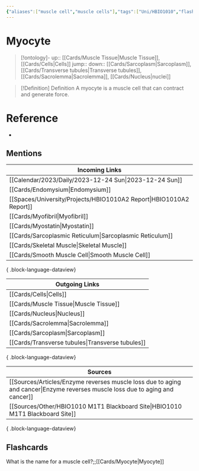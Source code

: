 ```yaml
---
{"aliases":["muscle cell","muscle cells"],"tags":["Uni/HBIO1010","flashcards/hbio1010"],"dg-publish":true,"permalink":"/cards/myocyte/","dgPassFrontmatter":true}
---
```


# Myocyte

> [!ontology]-
> up:: [[Cards/Muscle Tissue\|Muscle Tissue]], [[Cards/Cells\|Cells]]
> jump:: 
> down:: [[Cards/Sarcoplasm\|Sarcoplasm]], [[Cards/Transverse tubules\|Transverse tubules]], [[Cards/Sacrolemma\|Sacrolemma]], [[Cards/Nucleus\|nuclei]]

> [!Definition] Definition
> A myocyte is a muscle cell that can contract and generate force.


# Reference
- 

## Mentions
| Incoming Links                                                         |
| ---------------------------------------------------------------------- |
| [[Calendar/2023/Daily/2023-12-24 Sun\|2023-12-24 Sun]]              |
| [[Cards/Endomysium\|Endomysium]]                                    |
| [[Spaces/University/Projects/HBIO1010A2 Report\|HBIO1010A2 Report]] |
| [[Cards/Myofibril\|Myofibril]]                                      |
| [[Cards/Myostatin\|Myostatin]]                                      |
| [[Cards/Sarcoplasmic Reticulum\|Sarcoplasmic Reticulum]]            |
| [[Cards/Skeletal Muscle\|Skeletal Muscle]]                          |
| [[Cards/Smooth Muscle Cell\|Smooth Muscle Cell]]                    |

{ .block-language-dataview}

| Outgoing Links                                      |
| --------------------------------------------------- |
| [[Cards/Cells\|Cells]]                           |
| [[Cards/Muscle Tissue\|Muscle Tissue]]           |
| [[Cards/Nucleus\|Nucleus]]                       |
| [[Cards/Sacrolemma\|Sacrolemma]]                 |
| [[Cards/Sarcoplasm\|Sarcoplasm]]                 |
| [[Cards/Transverse tubules\|Transverse tubules]] |

{ .block-language-dataview}

| Sources                                                                                                                          |
| -------------------------------------------------------------------------------------------------------------------------------- |
| [[Sources/Articles/Enzyme reverses muscle loss due to aging and cancer\|Enzyme reverses muscle loss due to aging and cancer]] |
| [[Sources/Other/HBIO1010 M1T1 Blackboard Site\|HBIO1010 M1T1 Blackboard Site]]                                                |

{ .block-language-dataview}

## Flashcards
What is the name for a muscle cell?;;[[Cards/Myocyte\|Myocyte]]
<!--SR:!2023-09-21,36,250-->